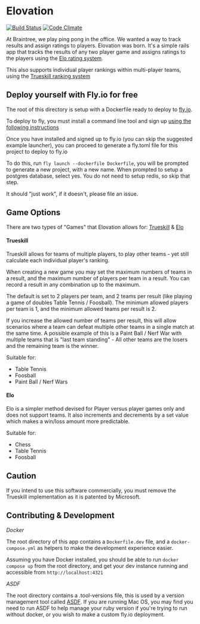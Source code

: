 Elovation
===========================

[![Build Status](https://travis-ci.org/elovation/elovation.png?branch=master)](https://travis-ci.org/elovation/elovation)
[![Code Climate](https://codeclimate.com/github/elovation/elovation/badges/gpa.svg)](https://codeclimate.com/github/elovation/elovation)

At Braintree, we play ping pong in the office. We wanted a way to track results and assign ratings to players. Elovation was born. It's a simple rails app that tracks the results of any two player game and assigns ratings to the players using the [Elo rating system](http://en.wikipedia.org/wiki/Elo_rating_system).

This also supports individual player rankings within multi-player teams, using the [Trueskill ranking system](http://research.microsoft.com/en-us/projects/trueskill/)

Deploy yourself with Fly.io for free
-------------------------------------
The root of this directory is setup with a Dockerfile ready to deploy to [fly.io](https://fly.io).

To deploy to fly, you must install a command line tool and sign up [using the following instructions](https://fly.io/docs/hands-on/install-flyctl/)

Once you have installed and signed up to fly.io (you can skip the suggested example launcher), you can proceed to generate a fly.toml file for this project to deploy to fly.io

To do this, run `fly launch --dockerfile Dockerfile`, you will be prompted to generate a new project, with a new name. When prompted to setup a postgres database, select yes. You do not need to setup redis, so skip that step.

It should "just work", if it doesn't, please file an issue.

Game Options
------------
There are two types of "Games" that Elovation allows for: [Trueskill](https://en.wikipedia.org/wiki/TrueSkill) & [Elo](https://en.wikipedia.org/wiki/Elo_rating_system)

#### Trueskill
Trueskill allows for teams of multiple players, to play other teams - yet still calculate each individual player's ranking.

When creating a new game you may set the maximum numbers of teams in a result, and the maximum number of players per team in a result. You can record a result in any combination up to the maximum.  

The default is set to 2 players per team, and 2 teams per result (like playing a game of doubles Table Tennis / Foosball). The minimum allowed players per team is 1, and the minimum allowed teams per result is 2.

If you increase the allowed number of teams per result, this will allow scenarios where a team can defeat multiple other teams in a single match at the same time. A possible example of this is a Paint Ball / Nerf War with multiple teams that is "last team standing" - All other teams are the losers and the remaining team is the winner.

Suitable for:
- Table Tennis
- Foosball
- Paint Ball / Nerf Wars

#### Elo
Elo is a simpler method devised for Player versus player games only and does not support teams. It also increments and decrements by a set value which makes a win/loss amount more predictable.

Suitable for:
- Chess
- Table Tennis
- Foosball

Caution
-------
If you intend to use this software commercially, you must remove the Trueskill implementation as it is patented by Microsoft.

Contributing & Development
--------------------------

*Docker*

The root directory of this app contains a `Dockerfile.dev` file, and a `docker-compose.yml` as helpers to make the development experience easier.

Assuming you have Docker installed, you should be able to run `docker compose up` from the root directory, and get your dev instance running and accessible from `http://localhost:4321`

*ASDF*

The root directory contains a .tool-versions file, this is used by a version management tool called [ASDF](https://asdf-vm.com). If you are running Mac OS, you may find you need to run ASDF to help manage your ruby version if you're trying to run without docker, or you wish to make a custom fly.io deployment.
